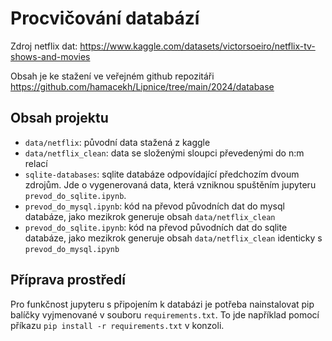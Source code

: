 # Procvičování databází
Zdroj netflix dat: https://www.kaggle.com/datasets/victorsoeiro/netflix-tv-shows-and-movies

Obsah je ke stažení ve veřejném github repozitáři https://github.com/hamacekh/Lipnice/tree/main/2024/database 

## Obsah projektu
- `data/netflix`: původní data stažená z kaggle
- `data/netflix_clean`: data se složenými sloupci převedenými do n:m relací
- `sqlite-databases`: sqlite databáze odpovídající předchozím dvoum zdrojům. Jde o vygenerovaná data, která vzniknou spuštěním jupyteru `prevod_do_sqlite.ipynb`.
- `prevod_do_mysql.ipynb`: kód na převod původních dat do mysql databáze, jako mezikrok generuje obsah `data/netflix_clean`
- `prevod_do_sqlite.ipynb`: kód na převod původních dat do sqlite databáze, jako mezikrok generuje obsah `data/netflix_clean` identicky s `prevod_do_mysql.ipynb`

## Příprava prostředí
Pro funkčnost jupyteru s připojením k databázi je potřeba nainstalovat pip balíčky vyjmenované v souboru `requirements.txt`. To jde například pomocí příkazu `pip install -r requirements.txt` v konzoli.